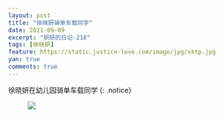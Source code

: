 ```yaml
---
layout: post
title: "徐晓妍骑单车载同学"
date: 2021-09-09
excerpt: "妍妍的日记-218"
tags: [徐晓妍]
feature: https://static.justice-love.com/image/jpg/xktp.jpg
yan: true
comments: true
---
```

徐晓妍在幼儿园骑单车载同学
{: .notice}
<figure>
    <img src="{{ site.staticUrl }}/yanyan/image/danchezairen.jpeg" />
</figure>
